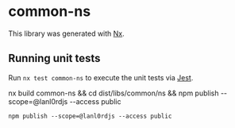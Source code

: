 # common-ns

This library was generated with [Nx](https://nx.dev).

## Running unit tests

Run `nx test common-ns` to execute the unit tests via [Jest](https://jestjs.io).

nx build common-ns && cd dist/libs/common/ns && npm publish --scope=@lanl0rdjs --access public
~~~~~~~~~~~~~~~~~~~~~~~~~~~~~~~~~~~~~~~~~~~~~~
npm publish --scope=@lanl0rdjs --access public
~~~~~~~~~~~~~~~~~~~~~~~~~~~~~~~~~~~~~~~~~~~~~~